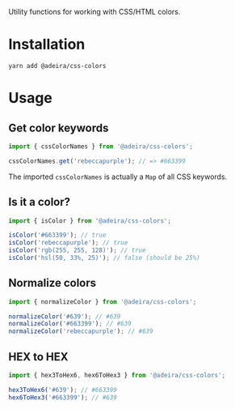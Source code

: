 Utility functions for working with CSS/HTML colors.

# Installation

```
yarn add @adeira/css-colors
```

# Usage

## Get color keywords

```js
import { cssColorNames } from '@adeira/css-colors';

cssColorNames.get('rebeccapurple'); // => #663399
```

The imported `cssColorNames` is actually a `Map` of all CSS keywords.

## Is it a color?

```js
import { isColor } from '@adeira/css-colors';

isColor('#663399'); // true
isColor('rebeccapurple'); // true
isColor('rgb(255, 255, 128)'); // true
isColor('hsl(50, 33%, 25)'); // false (should be 25%)
```

## Normalize colors

```js
import { normalizeColor } from '@adeira/css-colors';

normalizeColor('#639'); // #639
normalizeColor('#663399'); // #639
normalizeColor('rebeccapurple'); // #639
```

## HEX to HEX

```js
import { hex3ToHex6, hex6ToHex3 } from '@adeira/css-colors';

hex3ToHex6('#639'); // #663399
hex6ToHex3('#663399'); // #639
```
